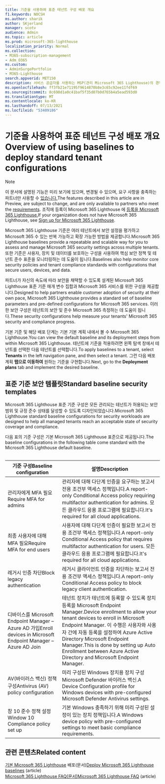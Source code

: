 ```yaml
---
title: 기준을 사용하여 표준 테넌트 구성 배포 개요
f1.keywords: NOCSH
ms.author: sharik
author: SKjerland
manager: scotv
audience: Admin
ms.topic: article
ms.prod: microsoft-365-lighthouse
localization_priority: Normal
ms.collection:
- M365-subscription-management
- Adm_O365
ms.custom:
- AdminSurgePortfolio
- M365-Lighthouse
search.appverid: MET150
description: 서비스 공급자를 사용하는 MSP(관리 Microsoft 365 Lighthouse)의 경우 기준을 사용하여 표준 테넌트 구성을 배포하는 방법을 배워야 합니다.
ms.openlocfilehash: ff3fb21e71195f9614870b8e3c65c92ee11fdf69
ms.sourcegitcommit: 8c698d1a0c41baf5f35d07b0d765b4a5ead593d0
ms.translationtype: MT
ms.contentlocale: ko-KR
ms.lasthandoff: 07/13/2021
ms.locfileid: "53409186"
---
```

# <a name="overview-of-using-baselines-to-deploy-standard-tenant-configurations"></a><span data-ttu-id="901f9-103">기준을 사용하여 표준 테넌트 구성 배포 개요</span><span class="sxs-lookup"><span data-stu-id="901f9-103">Overview of using baselines to deploy standard tenant configurations</span></span> 

> [!NOTE]
> <span data-ttu-id="901f9-104">이 문서에 설명된 기능은 미리 보기에 있으며, 변경될 수 있으며, 요구 사항을 충족하는 파트너만 사용할 수 [있습니다.](m365-lighthouse-requirements.md)</span><span class="sxs-lookup"><span data-stu-id="901f9-104">The features described in this article are in Preview, are subject to change, and are only available to partners who meet the [requirements](m365-lighthouse-requirements.md).</span></span> <span data-ttu-id="901f9-105">조직에 등록이 Microsoft 365 Lighthouse 에 [등록을 Microsoft 365 Lighthouse.](m365-lighthouse-sign-up.md)</span><span class="sxs-lookup"><span data-stu-id="901f9-105">If your organization does not have Microsoft 365 Lighthouse, see [Sign up for Microsoft 365 Lighthouse](m365-lighthouse-sign-up.md).</span></span>

<span data-ttu-id="901f9-106">Microsoft 365 Lighthouse 기준은 여러 테넌트에서 보안 설정을 평가하고 Microsoft 365 수 있는 반복 가능하고 확장 가능한 방법을 제공합니다.</span><span class="sxs-lookup"><span data-stu-id="901f9-106">Microsoft 365 Lighthouse baselines provide a repeatable and scalable way for you to assess and manage Microsoft 365 security settings across multiple tenants.</span></span> <span data-ttu-id="901f9-107">또한 기준은 사용자, 장치 및 데이터를 보호하는 구성을 사용하여 핵심 보안 정책 및 테넌트 준수 표준을 모니터링하는 데 도움이 됩니다.</span><span class="sxs-lookup"><span data-stu-id="901f9-107">Baselines also help monitor core security policies and tenant compliance standards with configurations that secure users, devices, and data.</span></span>

<span data-ttu-id="901f9-108">파트너가 자신의 속도에 따라 보안을 채택할 수 있도록 설계된 Microsoft 365 Lighthouse 표준 기준 매개 변수 집합과 Microsoft 365 서비스를 위한 구성을 제공합니다.</span><span class="sxs-lookup"><span data-stu-id="901f9-108">Designed to help partners enable customer adoption of security at their own pace, Microsoft 365 Lighthouse provides a standard set of baseline parameters and pre-defined configurations for Microsoft 365 services.</span></span> <span data-ttu-id="901f9-109">이러한 보안 구성은 테넌트의 보안 및 준수 Microsoft 365 측정하는 데 도움이 됩니다.</span><span class="sxs-lookup"><span data-stu-id="901f9-109">These security configurations help measure your tenants' Microsoft 365 security and compliance progress.</span></span>

<span data-ttu-id="901f9-110">기본 기준 및 해당 배포 단계는 기본 기본 계획 내에서 볼 수 Microsoft 365 Lighthouse.</span><span class="sxs-lookup"><span data-stu-id="901f9-110">You can view the default baseline and its deployment steps from within Microsoft 365 Lighthouse.</span></span> <span data-ttu-id="901f9-111">테넌트에 기준을 적용하려면  왼쪽 탐색 창에서 테넌트를 선택한 다음 테넌트를 선택합니다.</span><span class="sxs-lookup"><span data-stu-id="901f9-111">To apply baselines to a tenant, select **Tenants** in the left navigation pane, and then select a tenant.</span></span> <span data-ttu-id="901f9-112">그런 다음 배포 계획 **탭으로 이동하여** 원하는 기준을 구현합니다.</span><span class="sxs-lookup"><span data-stu-id="901f9-112">Next, go to the **Deployment plans** tab and implement the desired baseline.</span></span>

## <a name="standard-baseline-security-templates"></a><span data-ttu-id="901f9-113">표준 기준 보안 템플릿</span><span class="sxs-lookup"><span data-stu-id="901f9-113">Standard baseline security templates</span></span>

<span data-ttu-id="901f9-114">Microsoft 365 Lighthouse 표준 기준 구성은 모든 관리되는 테넌트가 허용되는 보안 범위 및 규정 준수 상태를 달성할 수 있도록 디자인되었습니다.</span><span class="sxs-lookup"><span data-stu-id="901f9-114">Microsoft 365 Lighthouse standard baseline configurations for security workloads are designed to help all managed tenants reach an acceptable state of security coverage and compliance.</span></span>

<span data-ttu-id="901f9-115">다음 표의 기준 구성은 기본 Microsoft 365 Lighthouse 표준으로 제공됩니다.</span><span class="sxs-lookup"><span data-stu-id="901f9-115">The baseline configurations in the following table come standard with the Microsoft 365 Lighthouse default baseline.</span></span><br><br>

| <span data-ttu-id="901f9-116">기준 구성</span><span class="sxs-lookup"><span data-stu-id="901f9-116">Baseline configuration</span></span> | <span data-ttu-id="901f9-117">설명</span><span class="sxs-lookup"><span data-stu-id="901f9-117">Description</span></span> |
|--|--|
| <span data-ttu-id="901f9-118">관리자에게 MFA 필요</span><span class="sxs-lookup"><span data-stu-id="901f9-118">Require MFA for admins</span></span> | <span data-ttu-id="901f9-119">관리자에 대해 다단계 인증을 요구하는 보고서 전용 조건부 액세스 정책입니다.</span><span class="sxs-lookup"><span data-stu-id="901f9-119">A report-only Conditional Access policy requiring multifactor authentication for admins.</span></span> <span data-ttu-id="901f9-120">모든 클라우드 응용 프로그램에 필요합니다.</span><span class="sxs-lookup"><span data-stu-id="901f9-120">It's required for all cloud applications.</span></span> |
| <span data-ttu-id="901f9-121">최종 사용자에 대해 MFA 필요</span><span class="sxs-lookup"><span data-stu-id="901f9-121">Require MFA for end users</span></span> | <span data-ttu-id="901f9-122">사용자에 대해 다단계 인증이 필요한 보고서 전용 조건부 액세스 정책입니다.</span><span class="sxs-lookup"><span data-stu-id="901f9-122">A report-only Conditional Access policy that requires multifactor authentication for users.</span></span> <span data-ttu-id="901f9-123">모든 클라우드 응용 프로그램에 필요합니다.</span><span class="sxs-lookup"><span data-stu-id="901f9-123">It's required for all cloud applications.</span></span> |
| <span data-ttu-id="901f9-124">레거시 인증 차단</span><span class="sxs-lookup"><span data-stu-id="901f9-124">Block legacy authentication</span></span> | <span data-ttu-id="901f9-125">레거시 클라이언트 인증을 차단하는 보고서 전용 조건부 액세스 정책입니다.</span><span class="sxs-lookup"><span data-stu-id="901f9-125">A report-only Conditional Access policy to block legacy client authentication.</span></span> |
| <span data-ttu-id="901f9-126">디바이스를 Microsoft Endpoint Manager – Azure AD 가입</span><span class="sxs-lookup"><span data-stu-id="901f9-126">Enroll devices in Microsoft Endpoint Manager – Azure AD Join</span></span> | <span data-ttu-id="901f9-127">테넌트 장치가 테넌트에 등록할 수 있도록 장치 등록을 Microsoft Endpoint Manager.</span><span class="sxs-lookup"><span data-stu-id="901f9-127">Device enrollment to allow your tenant devices to enroll in Microsoft Endpoint Manager.</span></span> <span data-ttu-id="901f9-128">이 수행은 사용자와 사용자 간에 자동 등록을 설정하여 Azure Active Directory Microsoft Endpoint Manager.</span><span class="sxs-lookup"><span data-stu-id="901f9-128">This is done by setting up Auto Enrollment between Azure Active Directory and Microsoft Endpoint Manager.</span></span> |
| <span data-ttu-id="901f9-129">AV(바이러스 백신) 정책 구성</span><span class="sxs-lookup"><span data-stu-id="901f9-129">Antivirus (AV) policy configuration</span></span> | <span data-ttu-id="901f9-130">미리 구성된 Windows 장치용 장치 구성 Microsoft Defender 바이러스 백신.</span><span class="sxs-lookup"><span data-stu-id="901f9-130">A Device Configuration profile for Windows devices with pre-configured Microsoft Defender Antivirus settings.</span></span> |
| <span data-ttu-id="901f9-131">창 10 준수 정책 설정</span><span class="sxs-lookup"><span data-stu-id="901f9-131">Window 10 Compliance policy set up</span></span> | <span data-ttu-id="901f9-132">기본 Windows 충족하기 위해 미리 구성된 설정이 있는 장치 정책입니다.</span><span class="sxs-lookup"><span data-stu-id="901f9-132">A Windows device policy with pre-configured settings to meet basic compliance requirements.</span></span> |

## <a name="related-content"></a><span data-ttu-id="901f9-133">관련 콘텐츠</span><span class="sxs-lookup"><span data-stu-id="901f9-133">Related content</span></span>

<span data-ttu-id="901f9-134">[기본 Microsoft 365 Lighthouse](m365-lighthouse-deploy-baselines.md) 배포(문서)</span><span class="sxs-lookup"><span data-stu-id="901f9-134">[Deploy Microsoft 365 Lighthouse baselines](m365-lighthouse-deploy-baselines.md) (article)</span></span>\
<span data-ttu-id="901f9-135">[Microsoft 365 Lighthouse FAQ(문서)](m365-lighthouse-faq.yml)</span><span class="sxs-lookup"><span data-stu-id="901f9-135">[Microsoft 365 Lighthouse FAQ](m365-lighthouse-faq.yml) (article)</span></span>
